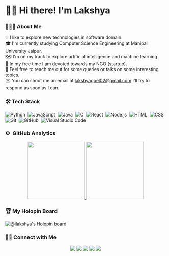 # 👋🏻 Hi there! I'm Lakshya

### 🧑🏻‍💻 About Me

💡 I like to explore new technologies in software domain.\
🎓 I'm currently studying Computer Science Engineering at Manipal University Jaipur.\
🗺️ I'm on my track to explore artificial intelligence and machine learning.\
🌱 In my free time I am devoted towards my NGO (startup).\
💬 Feel free to reach me out for some queries or talks on some interesting topics.\
✉️ You can shoot me an email at lakshyagoel02@gmail.com I'll try to respond as soon as I can.

### 🛠️ Tech Stack

![Python](https://img.shields.io/badge/-Python-05122A?style=flat&logo=python)&nbsp;
![JavaScript](https://img.shields.io/badge/-JavaScript-05122A?style=flat&logo=javascript)&nbsp;
![Java](https://img.shields.io/badge/-Java-05122A?style=flat&logo=Java&logoColor=FFA518)&nbsp;
![C](https://img.shields.io/badge/-C-05122A?style=flat&logo=C&logoColor=A8B9CC)&nbsp;
![React](https://img.shields.io/badge/-React-05122A?style=flat&logo=react)&nbsp;
![Node.js](https://img.shields.io/badge/-Node.js-05122A?style=flat&logo=node.js)&nbsp;
![HTML](https://img.shields.io/badge/-HTML-05122A?style=flat&logo=HTML5)&nbsp;
![CSS](https://img.shields.io/badge/-CSS-05122A?style=flat&logo=CSS3&logoColor=1572B6)&nbsp;
![Git](https://img.shields.io/badge/-Git-05122A?style=flat&logo=git)&nbsp;
![GitHub](https://img.shields.io/badge/-GitHub-05122A?style=flat&logo=github)&nbsp;
![Visual Studio Code](https://img.shields.io/badge/-Visual%20Studio%20Code-05122A?style=flat&logo=visual-studio-code&logoColor=007ACC)&nbsp;

### ⚙️ &nbsp;GitHub Analytics

<p align="center">
<a href="https://github.com/iLakshya">
  <img height="180em" src="https://github-readme-stats-eight-theta.vercel.app/api?username=iLakshya&show_icons=true&theme=algolia&include_all_commits=true&count_private=true"/>
  <img height="180em" src="https://github-readme-stats-eight-theta.vercel.app/api/top-langs/?username=iLakshya&layout=compact&langs_count=8&theme=algolia"/>
</a>
</p>

### 🏆 My Holopin Board
[![@ilakshya's Holopin board](https://holopin.me/ilakshya)](https://holopin.io/@ilakshya)

### 🤝🏻 Connect with Me

<p align="center">
<a href="https://www.linkedin.com/in/lakshya-goel-a56012157/"><img src="https://img.shields.io/badge/-Lakshya%20Goel%20-0077B5?style=flat&logo=Linkedin&logoColor=white"/></a>
<a href="mailto:lakshyagoel02@gmail.com"><img src="https://img.shields.io/badge/-lakshyagoel02@gmail.com-D14836?style=flat&logo=Gmail&logoColor=white"/></a>
<a href="https://instagram.com/ilakshyag?igshid=YmMyMTA2M2Y="><img src="https://img.shields.io/badge/-@ilakshyag-E4405F?style=flat&logo=Instagram&logoColor=white"/></a>
<a href="https://www.facebook.com/laksh.goel.18?mibextid=LQQJ4d"><img src="https://img.shields.io/badge/-@Laksh%20Goel-1877F2?style=flat&logo=Facebook&logoColor=white"/></a>
<a href="https://pin.it/5BGRbze"><img src="https://img.shields.io/badge/-@iLakshyaG-BD081C?style=flat&logo=Pinterest&logoColor=white"/></a>
</p>

